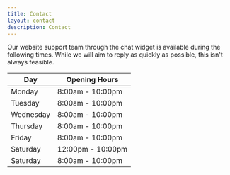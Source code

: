```yaml
---
title: Contact
layout: contact
description: Contact
---
```


Our website support team through the chat widget is available during the following times. While we will aim to reply as quickly as possible, this isn't always feasible.

| Day       | Opening Hours     |
| --------- | ----------------- |
| Monday    | 8:00am - 10:00pm  |
| Tuesday   | 8:00am - 10:00pm  |
| Wednesday | 8:00am - 10:00pm  |
| Thursday  | 8:00am - 10:00pm  |
| Friday    | 8:00am - 10:00pm  |
| Saturday  | 12:00pm - 10:00pm |
| Saturday  | 8:00am - 10:00pm  |
